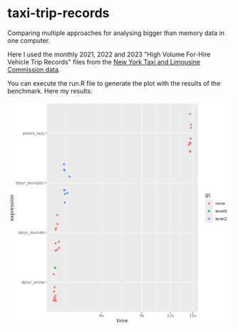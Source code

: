 # taxi-trip-records

Comparing multiple approaches for analysing bigger than memory data in one computer.

Here I used the monthly 2021, 2022 and 2023 "High Volume For-Hire Vehicle Trip Records" files from the [New York Taxi and Limousine Commission data](https://www.nyc.gov/site/tlc/about/tlc-trip-record-data.page).

You can execute the run.R file to generate the plot with the results of the benchmark. Here my results:

![](output/2024-05-17.png)
